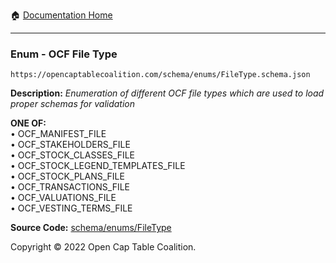 :house: [Documentation Home](/docs/README.md)

---

### Enum - OCF File Type

`https://opencaptablecoalition.com/schema/enums/FileType.schema.json`

**Description:** _Enumeration of different OCF file types which are used to load proper schemas for validation_

**ONE OF:**</br>&bull; OCF_MANIFEST_FILE </br>&bull; OCF_STAKEHOLDERS_FILE </br>&bull; OCF_STOCK_CLASSES_FILE </br>&bull; OCF_STOCK_LEGEND_TEMPLATES_FILE </br>&bull; OCF_STOCK_PLANS_FILE </br>&bull; OCF_TRANSACTIONS_FILE </br>&bull; OCF_VALUATIONS_FILE </br>&bull; OCF_VESTING_TERMS_FILE

**Source Code:** [schema/enums/FileType](/schema/enums/FileType.schema.json)

Copyright © 2022 Open Cap Table Coalition.
